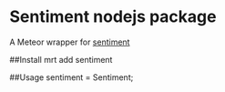 Sentiment nodejs package
===============
A Meteor wrapper for [sentiment](https://github.com/thisandagain/sentiment)

##Install
mrt add sentiment

##Usage
sentiment = Sentiment;

